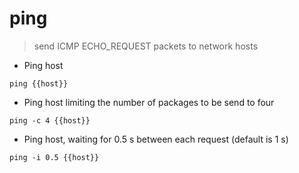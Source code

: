 # ping

> send ICMP ECHO_REQUEST packets to network hosts

- Ping host

`ping {{host}}`

- Ping host limiting the number of packages to be send to four

`ping -c 4 {{host}}`

- Ping host, waiting for 0.5 s between each request (default is 1 s)

`ping -i 0.5 {{host}}`
